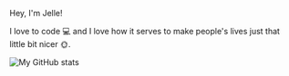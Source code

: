 Hey, I'm Jelle!

I love to code 💻 and I love how it serves to make people's lives just that little bit nicer 🌞.

![My GitHub stats](https://github-readme-stats.vercel.app/api?username=wilbrinkje&show_icons=true&theme=default)

